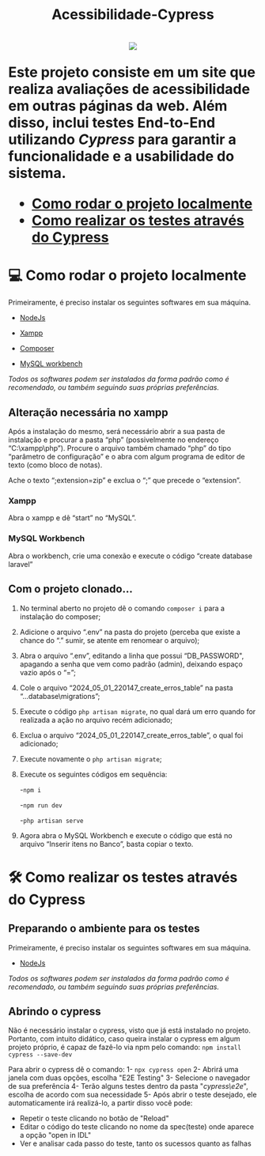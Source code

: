 <h1 align="center" > Acessibilidade-Cypress <h1>

<p align="center">
<img loading="lazy" src="http://img.shields.io/static/v1?label=STATUS&message=EM%20DESENVOLVIMENTO&color=GREEN&style=for-the-badge"/>
</p>

Este projeto consiste em um site que realiza avaliações de acessibilidade em outras páginas da web. Além disso, inclui testes End-to-End utilizando *Cypress* para garantir a funcionalidade e a usabilidade do sistema.

* [Como rodar o projeto localmente](#Como-rodar-o-projeto-localmente)
* [Como realizar os testes através do Cypress](#Como-realizar-os-testes-através-do-Cypress)

# :computer: Como rodar o projeto localmente
Primeiramente, é preciso instalar os seguintes softwares em sua máquina. 

- [NodeJs](https://nodejs.org/en)


- [Xampp](https://www.apachefriends.org/pt_br/index.html) 


- [Composer](https://getcomposer.org/download/ ) 


- [MySQL workbench](https://www.mysql.com/products/workbench/ ) 


*Todos os softwares podem ser instalados da forma padrão como é recomendado, ou também seguindo suas próprias preferências.* 

 

## Alteração necessária no xampp 

Após a instalação do mesmo, será necessário abrir a sua pasta de instalação e procurar a pasta “php” (possivelmente no endereço “C:\xampp\php”). Procure o arquivo também chamado “php” do tipo “parâmetro de configuração” e o abra com algum programa de editor de texto (como bloco de notas). 

Ache o texto “;extension=zip” e exclua o “;” que precede o “extension”. 

 

### Xampp 

Abra o xampp e dê “start” no “MySQL”. 

 

### MySQL Workbench

Abra o workbench, crie uma conexão e execute o código “create database laravel” 

 

## Com o projeto clonado... 

1. No terminal aberto no projeto dê o comando `composer i` para a instalação do composer; 

2. Adicione o arquivo “.env” na pasta do projeto (perceba que existe a chance do “.” sumir, se atente em renomear o arquivo); 

3. Abra o arquivo “.env”, editando a linha que possui “DB_PASSWORD", apagando a senha que vem como padrão (admin), deixando espaço vazio após o “=”; 

4. Cole o arquivo “2024_05_01_220147_create_erros_table” na pasta “...database\migrations”; 

5. Execute o código  `php artisan migrate`, no qual dará um erro quando for realizada a ação no arquivo recém adicionado; 

6. Exclua o arquivo “2024_05_01_220147_create_erros_table”, o qual foi adicionado; 

7. Execute novamente o `php artisan migrate`; 

8. Execute os seguintes códigos em sequência: 

   -`npm i`

   -`npm run dev`

   -`php artisan serve`

9. Agora abra o MySQL Workbench e execute o código que está no arquivo “Inserir itens no Banco”, basta copiar o texto.

# 🛠️ Como realizar os testes através do Cypress
## Preparando o ambiente para os testes

Primeiramente, é preciso instalar os seguintes softwares em sua máquina. 

- [NodeJs](https://nodejs.org/en)

*Todos os softwares podem ser instalados da forma padrão como é recomendado, ou também seguindo suas próprias preferências.* 

## Abrindo o cypress

Não é necessário instalar o cypress, visto que já está instalado no projeto. Portanto, com intuito didático, caso queira instalar o cypress em algum projeto próprio, é capaz de fazê-lo via npm pelo comando: `npm install cypress --save-dev`

Para abrir o cypress dê o comando: 
1- `npx cypress open` 
2- Abrirá uma janela com duas opções, escolha "E2E Testing"
3- Selecione o navegador de sua preferência
4- Terão alguns testes dentro da pasta "*cypress\e2e*", escolha de acordo com sua necessidade
5- Após abrir o teste desejado, ele automaticamente irá realizá-lo, a partir disso você pode:
   - Repetir o teste clicando no botão de "Reload"
   - Editar o código do teste clicando no nome da spec(teste) onde aparece a opção "open in IDL"
   - Ver e analisar cada passo do teste, tanto os sucessos quanto as falhas

